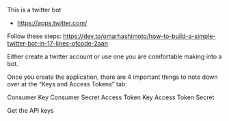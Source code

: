 This is a twitter bot


- https://apps.twitter.com/

Follow these steps: https://dev.to/omarhashimoto/how-to-build-a-simple-twitter-bot-in-17-lines-ofcode-2aan

Either create a twitter account or use one you are comfortable making into a bot.  

Once you create the application, there are 4 important things to note down over at the “Keys and Access Tokens” tab:

Consumer Key
Consumer Secret
Access Token Key
Access Token Secret


Get the API keys